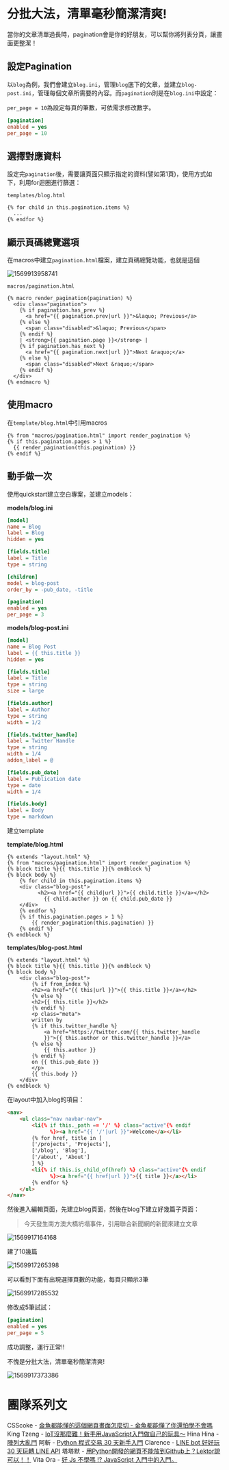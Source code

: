 # 分批大法，清單毫秒簡潔清爽!

當你的文章清單過長時，pagination會是你的好朋友，可以幫你將列表分頁，讓畫面更整潔！

## 設定Pagination

以`blog`為例，我們會建立`blog.ini`，管理`blog`底下的文章，並建立`blog-post.ini`，管理每個文章所需要的內容。而`pagination`則是在`blog.ini`中設定：

`per_page = 10`為設定每頁的筆數，可依需求修改數字。

```ini
[pagination]
enabled = yes
per_page = 10

```

## 選擇對應資料

設定完`pagination`後，需要讓頁面只顯示指定的資料(譬如第1頁)，使用方式如下，利用for迴圈進行篩選：

`templates/blog.html`

```jinja2
{% for child in this.pagination.items %}
  ...
{% endfor %}
```

## 顯示頁碼總覽選項

在macros中建立`pagination.html`檔案，建立頁碼總覽功能，也就是這個

![1569913958741](../assets/1569913958741.png)

`macros/pagination.html`

```jinja2
{% macro render_pagination(pagination) %}
  <div class="pagination">
    {% if pagination.has_prev %}
      <a href="{{ pagination.prev|url }}">&laquo; Previous</a>
    {% else %}
      <span class="disabled">&laquo; Previous</span>
    {% endif %}
    | <strong>{{ pagination.page }}</strong> |
    {% if pagination.has_next %}
      <a href="{{ pagination.next|url }}">Next &raquo;</a>
    {% else %}
      <span class="disabled">Next &raquo;</span>
    {% endif %}
  </div>
{% endmacro %}
```

## 使用macro

在`template/blog.html`中引用macros

```jinja2
{% from "macros/pagination.html" import render_pagination %}
{% if this.pagination.pages > 1 %}
  {{ render_pagination(this.pagination) }}
{% endif %}
```

## 動手做一次

使用quickstart建立空白專案，並建立models：

**models/blog.ini**

```ini
[model]
name = Blog
label = Blog
hidden = yes

[fields.title]
label = Title
type = string

[children]
model = blog-post
order_by = -pub_date, -title

[pagination]
enabled = yes
per_page = 3
```

**models/blog-post.ini**

```ini
[model]
name = Blog Post
label = {{ this.title }}
hidden = yes

[fields.title]
label = Title
type = string
size = large

[fields.author]
label = Author
type = string
width = 1/2

[fields.twitter_handle]
label = Twitter Handle
type = string
width = 1/4
addon_label = @

[fields.pub_date]
label = Publication date
type = date
width = 1/4

[fields.body]
label = Body
type = markdown
```

建立template

**template/blog.html**

```jinja2
{% extends "layout.html" %}
{% from "macros/pagination.html" import render_pagination %}
{% block title %}{{ this.title }}{% endblock %}
{% block body %}
    {% for child in this.pagination.items %}
    <div class="blog-post">
          <h2><a href="{{ child|url }}">{{ child.title }}</a></h2>
            {{ child.author }} on {{ child.pub_date }}
    </div>
    {% endfor %}
    {% if this.pagination.pages > 1 %}
        {{ render_pagination(this.pagination) }}
    {% endif %}
{% endblock %}
```

**templates/blog-post.html**

```jinja2
{% extends "layout.html" %}
{% block title %}{{ this.title }}{% endblock %}
{% block body %}
    <div class="blog-post">
        {% if from_index %}
        <h2><a href="{{ this|url }}">{{ this.title }}</a></h2>
        {% else %}
        <h2>{{ this.title }}</h2>
        {% endif %}
        <p class="meta">
        written by
        {% if this.twitter_handle %}
            <a href="https://twitter.com/{{ this.twitter_handle
            }}">{{ this.author or this.twitter_handle }}</a>
        {% else %}
            {{ this.author }}
        {% endif %}
        on {{ this.pub_date }}
        </p>
        {{ this.body }}
    </div>
{% endblock %}
```

在layout中加入blog的項目：

```html
<nav>
    <ul class="nav navbar-nav">
        <li{% if this._path == '/' %} class="active"{% endif
              %}><a href="{{ '/'|url }}">Welcome</a></li>
        {% for href, title in [
        ['/projects', 'Projects'],
        ['/blog', 'Blog'],
        ['/about', 'About']
        ] %}
        <li{% if this.is_child_of(href) %} class="active"{% endif
              %}><a href="{{ href|url }}">{{ title }}</a></li>
        {% endfor %}
    </ul>
</nav>
```

然後進入編輯頁面，先建立blog頁面，然後在blog下建立好幾篇子頁面：

> 今天發生南方澳大橋坍塌事件，引用聯合新聞網的新聞來建立文章

![1569917164168](../assets/1569917164168.png)

建了10幾篇

![1569917265398](../assets/1569917265398.png)

可以看到下面有出現選擇頁數的功能，每頁只顯示3筆

![1569917285532](../assets/1569917285532.png)

修改成5筆試試：

```ini
[pagination]
enabled = yes
per_page = 5
```

成功調整，運行正常!!

不愧是分批大法，清單毫秒簡潔清爽!

![1569917373386](../assets/1569917373386.png)

# 團隊系列文

CSScoke - [金魚都能懂的這個網頁畫面怎麼切 - 金魚都能懂了你還怕學不會嗎](https://ithelp.ithome.com.tw/users/20112550/ironman/2623)
King Tzeng - [IoT沒那麼難！新手用JavaScript入門做自己的玩具～](https://ithelp.ithome.com.tw/users/20103130/ironman/2125)
Hina Hina - [陣列大亂鬥](https://ithelp.ithome.com.tw/users/20120000/ironman/2256) 
阿斬 - [Python 程式交易 30 天新手入門](https://ithelp.ithome.com.tw/users/20120536/ironman/2571)
Clarence - [LINE bot 好好玩 30 天玩轉 LINE API](https://ithelp.ithome.com.tw/users/20117701/ironman/2634)
塔塔默 - [用Python開發的網頁不能放到Github上？Lektor說可以！！](https://ithelp.ithome.com.tw/users/20112552/ironman/2735)
Vita Ora - [好 Js 不學嗎 !? JavaScript 入門中的入門。](https://ithelp.ithome.com.tw/users/20112656/ironman/2782)